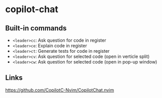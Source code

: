 # copilot-chat

## Built-in commands

- `<leader>cc`: Ask question for code in register
- `<leader>ce`: Explain code in register
- `<leader>ct`: Generate tests for code in register
- `<leader>cv`: Ask question for selected code (open in verticle split)
- `<leader>cw`: Ask question for selected code (open in pop-up window)

## Links

https://github.com/CopilotC-Nvim/CopilotChat.nvim
